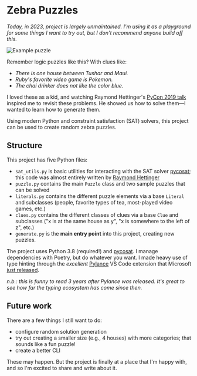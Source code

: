 # Zebra Puzzles
*Today, in 2023, project is largely unmaintained. I'm using it as a playground for some things I want to try out, but I don't recommend anyone build off this.*

![Example puzzle](sample_grid.png)

Remember logic puzzles like this? With clues like:
 * *There is one house between Tushar and Maui.*
 * *Ruby's favorite video game is Pokemon.*
 * *The chai drinker does not like the color blue.*

I loved these as a kid, and watching Raymond Hettinger's [PyCon 2019 talk](https://www.youtube.com/watch?v=_GP9OpZPUYc) inspired me to revisit these problems. He showed us how to solve them—I wanted to learn how to generate them.

Using modern Python and constraint satisfaction (SAT) solvers, this project can be used to create random zebra puzzles.

## Structure
This project has five Python files:
 * `sat_utils.py` is basic utilities for interacting with the SAT solver [pycosat](https://pypi.org/project/pycosat/); this code was almost entirely written by [Raymond Hettinger](https://rhettinger.github.io/einstein.html#essential-utilities-for-humanization)
 * `puzzle.py` contains the main `Puzzle` class and two sample puzzles that can be solved
 * `literals.py` contains the different puzzle elements via a base `Literal` and subclasses (people, favorite types of tea, most-played video games, etc.)
 * `clues.py` contains the different classes of clues via a base `Clue` and subclasses ("x is at the same house as y", "x is somewhere to the left of z", etc.)
 * `generate.py` is the **main entry point** into this project, creating new puzzles.

The project uses Python 3.8 (required!) and [pycosat](https://pypi.org/project/pycosat/). I manage dependencies with Poetry, but do whatever you want. I made heavy use of type hinting through the *excellent* [Pylance](github.com/microsoft/pylance-release/) VS Code extension that Microsoft [just released](https://devblogs.microsoft.com/python/announcing-pylance-fast-feature-rich-language-support-for-python-in-visual-studio-code/).

*n.b.: this is funny to read 3 years after Pylance was released. It's great to see how far the typing ecosystem has come since then.*

## Future work
There are a few things I still want to do:
 * configure random solution generation
 * try out creating a smaller size (e.g., 4 houses) with more categories; that sounds like a fun puzzle!
 * create a better CLI

These may happen. But the project is finally at a place that I'm happy with, and so I'm excited to share and write about it.
